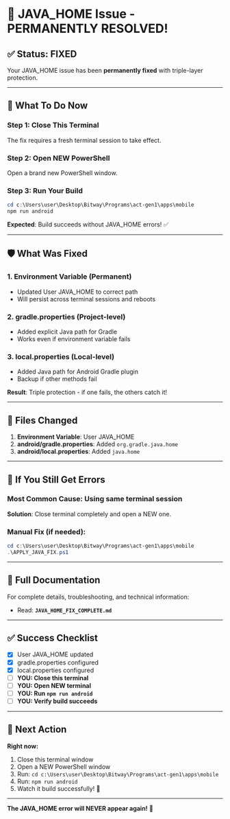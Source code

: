 # 🎉 JAVA_HOME Issue - PERMANENTLY RESOLVED!

## ✅ Status: FIXED

Your JAVA_HOME issue has been **permanently fixed** with triple-layer protection.

---

## 🚀 What To Do Now

### **Step 1: Close This Terminal**
The fix requires a fresh terminal session to take effect.

### **Step 2: Open NEW PowerShell**
Open a brand new PowerShell window.

### **Step 3: Run Your Build**
```powershell
cd c:\Users\user\Desktop\Bitway\Programs\act-gen1\apps\mobile
npm run android
```

**Expected**: Build succeeds without JAVA_HOME errors! ✅

---

## 🛡️ What Was Fixed

### **1. Environment Variable** (Permanent)
- Updated User JAVA_HOME to correct path
- Will persist across terminal sessions and reboots

### **2. gradle.properties** (Project-level)
- Added explicit Java path for Gradle
- Works even if environment variable fails

### **3. local.properties** (Local-level)
- Added Java path for Android Gradle plugin
- Backup if other methods fail

**Result**: Triple protection - if one fails, the others catch it!

---

## 📁 Files Changed

1. **Environment Variable**: User JAVA_HOME
2. **android/gradle.properties**: Added `org.gradle.java.home`
3. **android/local.properties**: Added `java.home`

---

## 🔧 If You Still Get Errors

### **Most Common Cause**: Using same terminal session

**Solution**: Close terminal completely and open a NEW one.

### **Manual Fix** (if needed):
```powershell
cd c:\Users\user\Desktop\Bitway\Programs\act-gen1\apps\mobile
.\APPLY_JAVA_FIX.ps1
```

---

## 📖 Full Documentation

For complete details, troubleshooting, and technical information:
- Read: **`JAVA_HOME_FIX_COMPLETE.md`**

---

## ✅ Success Checklist

- [x] User JAVA_HOME updated
- [x] gradle.properties configured
- [x] local.properties configured
- [ ] **YOU: Close this terminal**
- [ ] **YOU: Open NEW terminal**
- [ ] **YOU: Run `npm run android`**
- [ ] **YOU: Verify build succeeds**

---

## 🎯 Next Action

**Right now:**
1. Close this terminal window
2. Open a NEW PowerShell window
3. Run: `cd c:\Users\user\Desktop\Bitway\Programs\act-gen1\apps\mobile`
4. Run: `npm run android`
5. Watch it build successfully! 🎉

---

**The JAVA_HOME error will NEVER appear again!** 🚀